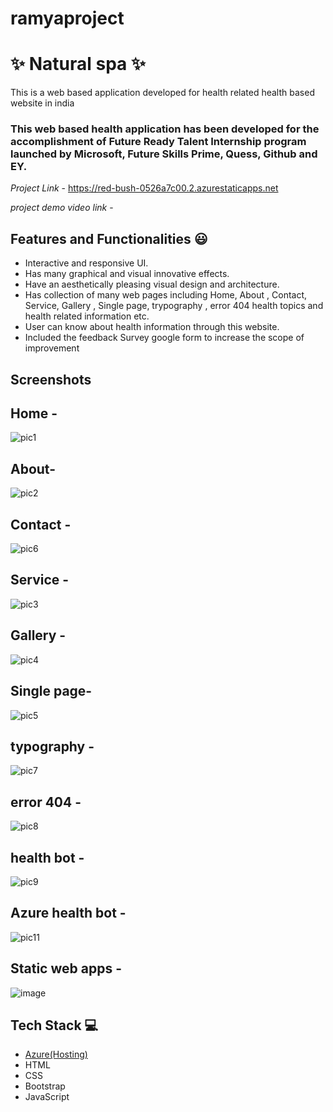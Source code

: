 # ramyaproject
# ✨ Natural spa ✨

This is a web based application developed for health related health based website in india

### This web based health application has been developed for the accomplishment of Future Ready Talent Internship program launched by Microsoft, Future Skills Prime, Quess, Github and EY.


*Project Link* - https://red-bush-0526a7c00.2.azurestaticapps.net

*project demo video link* -

## Features and Functionalities 😃

- Interactive and responsive UI.
- Has many graphical and visual innovative effects.
- Have an aesthetically pleasing visual design and architecture.
- Has collection of many web pages including Home, About , Contact, Service, Gallery , Single page, trypography , error 404  health topics and health related information etc.
- User can know about health information through this website.
- Included the feedback Survey google form to increase the scope of improvement 

## Screenshots

## Home -
![pic1](https://user-images.githubusercontent.com/116336340/208362866-7e31b090-f160-484e-9645-f8111c3be7bd.png)





## About-
![pic2](https://user-images.githubusercontent.com/116336340/208362967-bb634d3e-8b1f-456f-86de-3bc42247a11d.png)





## Contact -
![pic6](https://user-images.githubusercontent.com/116336340/208363240-2f2b42e3-f652-4cd8-99b7-f4acc508499d.png)








## Service -
![pic3](https://user-images.githubusercontent.com/116336340/208363029-19882b62-7470-4fa8-8507-c4654d32ea68.png)







## Gallery -
![pic4](https://user-images.githubusercontent.com/116336340/208363118-0e28c7c6-3c7e-462c-8e1d-449f6b4597e0.png)









## Single page-
![pic5](https://user-images.githubusercontent.com/116336340/208363186-32693973-928c-4afa-9488-52d0eef1fb54.png)








## typography -
![pic7](https://user-images.githubusercontent.com/116336340/208364915-c5685dc7-a8ac-4341-a1b2-66bcc307c4cc.png)






## error 404 -
![pic8](https://user-images.githubusercontent.com/116336340/208365041-5a2f9669-1ed3-45a9-81aa-8b23a27a0ddb.png)






## health bot -
![pic9](https://user-images.githubusercontent.com/116336340/208363405-7f73df6d-d383-4bea-baf2-14e8088e9030.png)







## Azure health bot -
![pic11](https://user-images.githubusercontent.com/116336340/208363856-68f55f5b-b95b-4455-9e1f-6b7944ee84ee.png)







## Static web apps -
![image](https://user-images.githubusercontent.com/116336340/208365181-8895796b-1096-45c2-8fb2-aa491f22517a.png)






## Tech Stack 💻

- [Azure(Hosting)](https://azure.microsoft.com/en-in/features/azure-portal/)
- HTML
- CSS
- Bootstrap
- JavaScript
